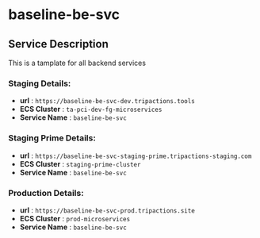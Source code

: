 # baseline-be-svc

## Service Description
This is a tamplate for all backend services

### Staging Details:
* <b>url</b> : ```https://baseline-be-svc-dev.tripactions.tools```
* <b>ECS Cluster</b> : ```ta-pci-dev-fg-microservices```
* <b>Service Name</b> : ```baseline-be-svc```

### Staging Prime Details:
* <b>url</b> : ```https://baseline-be-svc-staging-prime.tripactions-staging.com```
* <b>ECS Cluster</b> : ```staging-prime-cluster```
* <b>Service Name</b> : ```baseline-be-svc```

### Production Details:
* <b>url</b> : ```https://baseline-be-svc-prod.tripactions.site```
* <b>ECS Cluster</b> : ```prod-microservices```
* <b>Service Name</b> : ```baseline-be-svc```
